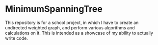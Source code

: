MinimumSpanningTree
===================

This repository is for a school project, in which I have to create an undirected
weighted graph, and perform various algorithms and calculations on it.  This is
intended as a showcase of my ability to actually write code.

